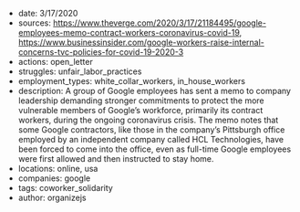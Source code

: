   * date: 3/17/2020
  * sources: https://www.theverge.com/2020/3/17/21184495/google-employees-memo-contract-workers-coronavirus-covid-19, https://www.businessinsider.com/google-workers-raise-internal-concerns-tvc-policies-for-covid-19-2020-3
  * actions: open_letter
  * struggles: unfair_labor_practices
  * employment_types: white_collar_workers, in_house_workers
  * description: A group of Google employees has sent a memo to company leadership demanding stronger commitments to protect the more vulnerable members of Google’s workforce, primarily its contract workers, during the ongoing coronavirus crisis. The memo notes that some Google contractors, like those in the company’s Pittsburgh office employed by an independent company called HCL Technologies, have been forced to come into the office, even as full-time Google employees were first allowed and then instructed to stay home.
  * locations: online, usa
  * companies: google
  * tags: coworker_solidarity
  * author: organizejs
